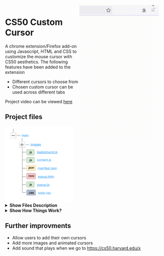 <img align="right" src="images/demo.gif" alt="Animated gif pacman game" height="450px">


# CS50 Custom Cursor
A chrome extension/Firefox add-on using Javascript, HTML and CSS to customize the mouse cursor with CS50 aesthetics. The following features have been added to the extension
- Different cursors to choose from
- Chosen custom cursor can be used across different tabs

Project video can be viewed [here](https://youtu.be/lSSkriFrkGk)

## Project files

<img align="center" src="images/files.png"  alt="files tree structure" height="250px">

<details><summary><b>Show Files Description</b></summary>  
<p>
  <ul>
    <li><b>images directory:</b> Contain png images for various cursors</li>
    <li><b>background.js:</b> Monitor user events, then send messages to content.js</li>
    <li><b>content.js:</b> Read and modify the DOM of web pages after exchanging messages with background.js and popup.js</li>
    <li><b>manifest.json:</b> Describes our extension and specify important information like permissions, etc...</li>
    <li><b>popup.html:</b> Opens when user clicks on extension icon in the browser</li>
    <li><b>popup.js:</b> Contains Javascript logic for the extension UI</li>
    <li><b>style.css:</b> Contain the styles of the extension popup</li>
  </ul>
</p>
</details>
<details><summary><b>Show How Things Work?</b></summary>  
 <p>
  <img align="right" src="images/design.png"  alt="design image" height="250px">
   
1. When users click on a custom cursor from the popup.html, popup.js listens for the clicking event and sends a message to content.js with the name of the chosen cursor. 
   
2. Content.js then modify the css cursor property of the web page, and saves the name of the chosen cursor to the browser storage. 
   
3. Background.js monitor if the user created, updated, activated any tab and again send content.js a message to update the tabs with any change.
  </p>
</details>


## Further improvments

- Allow users to add their own cursors
- Add more images and animated cursors
- Add sound that plays when we go to https://cs50.harvard.edu/x
